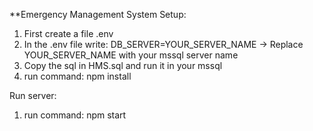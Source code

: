 **Emergency Management System
Setup:
1. First create a file .env
2. In the .env file write: DB_SERVER=YOUR_SERVER_NAME -> Replace YOUR_SERVER_NAME with your mssql server name
3. Copy the sql in HMS.sql and run it in your mssql
4. run command: npm install

Run server:
1. run command: npm start

